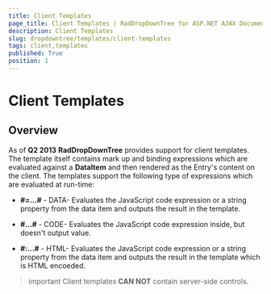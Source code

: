 ```yaml
---
title: Client Templates
page_title: Client Templates | RadDropDownTree for ASP.NET AJAX Documentation
description: Client Templates
slug: dropdowntree/templates/client-templates
tags: client,templates
published: True
position: 1
---
```


# Client Templates



## Overview

As of **Q2 2013** **RadDropDownTree** provides support for client templates. The template itself contains mark up and binding expressions which are evaluated against a **DataItem** and then rendered as the Entry's content on the client. The templates support the following type of expressions which are evaluated at run-time:

* **#=...#** - DATA- Evaluates the JavaScript code expression or a string property from the data item and outputs the result in the template.

* **#...#** - CODE- Evaluates the JavaScript code expression inside, but doesn't output value.

* **#:...#** - HTML- Evaluates the JavaScript code expression or a string property from the data item and outputs the result in the template which is HTML encoeded.

>important Client templates **CAN NOT** contain server-side controls.
>


## 

## 
